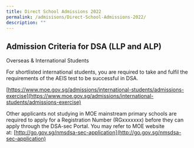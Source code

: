```yaml
---
title: Direct School Admissions 2022
permalink: /admisisons/Direct-School-Admissions-2022/
description: ""
---
```

Admission Criteria for DSA (LLP and ALP)
-------------------------------------------

Overseas & International Students

For shortlisted international students, you are required to take and fulfil the requirements of the AEIS test to be successful in DSA.

[https://www.moe.gov.sg/admissions/international-students/admissions-exercise](https://www.moe.gov.sg/admissions/international-students/admissions-exercise)

  

Other applicants not studying in MOE mainstream primary schools are required to apply for a Registration Number (RGxxxxxxx) before they can apply through the DSA-sec Portal. You may refer to MOE website at: [http://go.gov.sg/nmsdsa-sec-application](http://go.gov.sg/nmsdsa-sec-application)